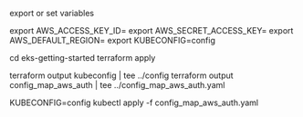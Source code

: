 
export or set variables

export AWS_ACCESS_KEY_ID=<id>
export AWS_SECRET_ACCESS_KEY=<secret>
export AWS_DEFAULT_REGION=<region>
export KUBECONFIG=config

cd eks-getting-started
terraform apply

terraform output kubeconfig | tee ../config
terraform output config_map_aws_auth | tee ../config_map_aws_auth.yaml

KUBECONFIG=config kubectl  apply -f config_map_aws_auth.yaml


